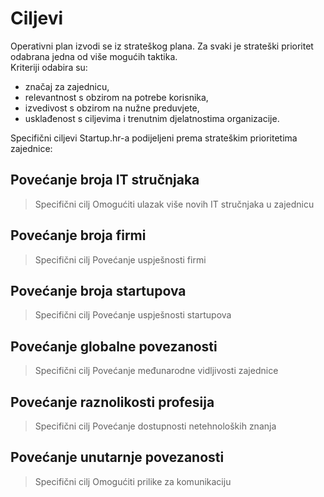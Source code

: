 # Ciljevi
Operativni plan izvodi se iz strateškog plana. Za svaki je strateški prioritet odabrana jedna od više mogućih taktika.  
Kriteriji odabira su: 
* značaj za zajednicu, 
* relevantnost s obzirom na potrebe korisnika, 
* izvedivost s obzirom na nužne preduvjete, 
* usklađenost s ciljevima i trenutnim djelatnostima organizacije. 


Specifični ciljevi Startup.hr-a podijeljeni prema strateškim prioritetima zajednice:

## Povećanje broja IT stručnjaka
> Specifični cilj
> Omogućiti ulazak više novih IT stručnjaka u zajednicu

## Povećanje broja firmi
> Specifični cilj
> Povećanje uspješnosti firmi

## Povećanje broja startupova
> Specifični cilj
> Povećanje uspješnosti startupova

## Povećanje globalne povezanosti
> Specifični cilj
> Povećanje međunarodne vidljivosti zajednice

## Povećanje raznolikosti profesija
> Specifični cilj
> Povećanje dostupnosti netehnoloških znanja

## Povećanje unutarnje povezanosti
> Specifični cilj
> Omogućiti prilike za komunikaciju
